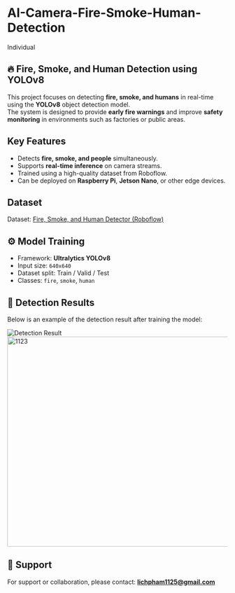 # AI-Camera-Fire-Smoke-Human-Detection
Individual

## 🔥 Fire, Smoke, and Human Detection using YOLOv8  

This project focuses on detecting **fire, smoke, and humans** in real-time using the **YOLOv8** object detection model.  
The system is designed to provide **early fire warnings** and improve **safety monitoring** in environments such as factories or public areas.  

## Key Features
- Detects **fire, smoke, and people** simultaneously.  
- Supports **real-time inference** on camera streams.  
- Trained using a high-quality dataset from Roboflow.  
- Can be deployed on **Raspberry Pi**, **Jetson Nano**, or other edge devices.  

## Dataset
Dataset: [Fire, Smoke, and Human Detector (Roboflow)](https://universe.roboflow.com/spyrobot/fire-smoke-and-human-detector)

## ⚙️ Model Training
- Framework: **Ultralytics YOLOv8**
- Input size: `640x640`
- Dataset split: Train / Valid / Test
- Classes: `fire`, `smoke`, `human`

## 📸 Detection Results  

Below is an example of the detection result after training the model:  

![Detection Result](1123.png)  
<img width="640" height="480" alt="1123" src="https://github.com/user-attachments/assets/64eff83e-0878-4947-8e8e-ce2b12a410d4" />

## 📧 Support
For support or collaboration, please contact: **lichpham1125@gmail.com**
